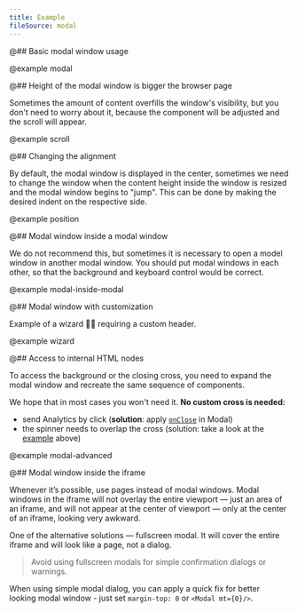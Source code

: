 ```yaml
---
title: Example
fileSource: modal
---
```


@## Basic modal window usage

@example modal

@## Height of the modal window is bigger the browser page

Sometimes the amount of content overfills the window's visibility, but you don't need to worry about it, because the component will be adjusted and the scroll will appear.

@example scroll

@## Changing the alignment

By default, the modal window is displayed in the center, sometimes we need to change the window when the content height inside the window is resized and the modal window begins to "jump". This can be done by making the desired indent on the respective side.

@example position

@## Modal window inside a modal window

We do not recommend this, but sometimes it is necessary to open a model window in another modal window. You should put modal windows in each other, so that the background and keyboard control would be correct.

@example modal-inside-modal

@## Modal window with customization

Example of a wizard 🧙🏻 requiring a custom header.

@example wizard

@## Access to internal HTML nodes

To access the background or the closing cross, you need to expand the modal window and recreate the same sequence of components.

We hope that in most cases you won't need it. **No custom cross is needed:**

- send Analytics by click (**solution**: apply [`onClose`](/components/modal/modal-api/#aa518f) in Modal)
- the spinner needs to overlap the cross (solution: take a look at the [example](/components/modal/modal-code/#adf9fc) above)

@example modal-advanced

@## Modal window inside the iframe

Whenever it’s possible, use pages instead of modal windows. Modal windows in the iframe will not overlay the entire viewport — just an area of an iframe, and will not appear at the center of viewport — only at the center of an iframe, looking very awkward.

One of the alternative solutions — fullscreen modal. It will cover the entire iframe and will look like a page, not a dialog.

> Avoid using fullscreen modals for simple confirmation dialogs or warnings.

When using simple modal dialog, you can apply a quick fix for better looking modal window - just set `margin-top: 0` or `<Modal mt={0}/>`.
